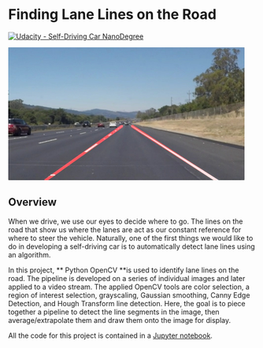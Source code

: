 # **Finding Lane Lines on the Road** 
[![Udacity - Self-Driving Car NanoDegree](https://s3.amazonaws.com/udacity-sdc/github/shield-carnd.svg)](http://www.udacity.com/drive)

<img src="examples/laneLines_thirdPass.jpg" width="480" alt="Combined Image" />

Overview
---

When we drive, we use our eyes to decide where to go.  The lines on the road that show us where the lanes are act as our constant reference for where to steer the vehicle.  Naturally, one of the first things we would like to do in developing a self-driving car is to automatically detect lane lines using an algorithm.

In this project, ** Python OpenCV **is used to identify lane lines on the road. The pipeline is developed on a series of individual images and later applied to a video stream. The applied OpenCV tools are color selection, a region of interest selection, grayscaling, Gaussian smoothing, Canny Edge Detection, and Hough Transform line detection. Here, the goal is to piece together a pipeline to detect the line segments in the image, then average/extrapolate them and draw them onto the image for display.


All the code for this project is contained in a [Jupyter notebook](./BasicLaneDetection.ipynb). 

